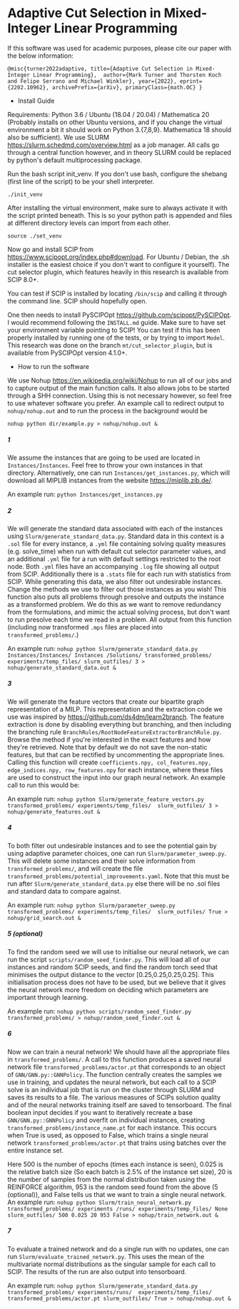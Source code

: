 # Adaptive Cut Selection in Mixed-Integer Linear Programming

If this software was used for academic purposes, please cite our paper with the below information:

`@misc{turner2022adaptive,
      title={Adaptive Cut Selection in Mixed-Integer Linear Programming}, 
      author={Mark Turner and Thorsten Koch and Felipe Serrano and Michael Winkler},
      year={2022},
      eprint={2202.10962},
      archivePrefix={arXiv},
      primaryClass={math.OC}
}`

- Install Guide

Requirements: Python 3.6 / Ubuntu (18.04 / 20.04) / Mathematica 20 (Probably installs on other Ubuntu versions, and if
you change the virtual environment a bit it should work on Python 3.{7,8,9}. Mathematica 18 should also be sufficient). 
We use SLURM <https://slurm.schedmd.com/overview.html> as a job manager. All calls go through a central function 
however, and in theory SLURM could be replaced by python's default multiprocessing package. 

Run the bash script init_venv. If you don't use bash, configure the shebang (first line of the script) to be your 
shell interpreter. 

`./init_venv`

After installing the virtual environment, make sure to always activate it with the script printed beneath. This is so
your python path is appended and files at different directory levels can import from each other.

`source ./set_venv`

Now go and install SCIP from <https://www.scipopt.org/index.php#download>. For Ubuntu / Debian, the .sh installer is 
the easiest choice if you don't want to configure it yourself). The cut selector plugin, which features heavily in 
this research is available from SCIP 8.0+.

You can test if SCIP is installed by locating `/bin/scip` and calling it through the command line. SCIP should 
hopefully open.

One then needs to install PySCIPOpt <https://github.com/scipopt/PySCIPOpt>. I would recommend following the 
`INSTALL.md` guide. Make sure to have set your environment variable pointing to SCIP! You can test if this has been
properly installed by running one of the tests, or by trying to import `Model`. This research was done on the branch
`mt/cut_selector_plugin`, but is available from PySCIPOpt version 4.1.0+.

- How to run the software

We use Nohup <https://en.wikipedia.org/wiki/Nohup> to run all of our jobs and to capture output of the main function
calls. It also allows jobs to be started through a SHH connection. Using this is not necessary however, so feel free 
to use whatever software you prefer. An example call to redirect output to `nohup/nohup.out` and to run the process in
the background would be

`nohup python dir/example.py > nohup/nohup.out &`

##### 1
We assume the instances that are going to be used are located in `Instances/Instances`. Feel free to throw your
own instances in that directory. Alternatively, one can run `Instances/get_instances.py`, which will download 
all MIPLIB instances from the website <https://miplib.zib.de/>.

An example run: `python Instances/get_instances.py`

##### 2

We will generate the standard data associated with each of the instances using
`Slurm/generate_standard_data.py`. Standard data in this context is 
a `.sol` file for every instance, a `.yml` file containing solving quality measures (e.g. solve_time) when run with 
default cut selector parameter values, and an additional `.yml` file for a run with default settings restricted to the 
root node. Both `.yml` files have an accompanying `.log` file showing all output from SCIP. 
Additionally there is a `.stats` file for each run with statistics from SCIP. While generating this data,
we also filter out undesirable instances. Change the methods we use to filter out those instances as you wish! 
This function also puts all problems through presolve and outputs the instance as a transformed problem. We do this
as we want to remove redundancy from the formulations, and mimic the actual solving process, but don't want
to run presolve each time we read in a problem. All output from this function (including now transformed `.mps` files
are placed into `transformed_problems/`.)

An example run: `nohup python Slurm/generate_standard_data.py Instances/Instances/ Instances
/Solutions/ transformed_problems/ experiments/temp_files/ slurm_outfiles/ 3 > nohup/generate_standard_data.out &`

##### 3

We will generate the feature vectors that create our bipartite graph representation of a MILP. 
This representation and the extraction code we use was inspired by <https://github.com/ds4dm/learn2branch>.
The feature extraction is done by disabling everything but branching, and then including the branching rule
`BranchRules/RootNodeFeatureExtractorBranchRule.py`. Browse the method if you're interested in the exact features and
how they're retrieved. Note that by default we do not save the non-static features, but that can be rectified by
uncommenting the appropriate lines.
Calling this function will create `coefficients.npy, col_features.npy, edge_indices.npy, row_features.npy` for each
instance, where these files are used to construct the input into our graph neural network. 
An example call to run this would be:

An example run: `nohup python Slurm/generate_feature_vectors.py transformed_problems/ experiments/temp_files/ 
slurm_outfiles/ 3 > nohup/generate_features.out &`

##### 4

To both filter out undesirable instances and to see the potential gain by using adaptive parameter choices,
one can run `Slurm/parameter_sweep.py`. This will delete some instances and their solve information from
`transformed_problems/`, and will create
the file `transformed_problems/potential_improvements.yaml`. Note that this must be run after 
`Slurm/generate_standard_data.py` else there will be no .sol files and standard data to compare against. 

An example run: `nohup python Slurm/parameter_sweep.py transformed_problems/ experiments/temp_files/ 
slurm_outfiles/ True > nohup/grid_search.out &`

##### 5 (optional)

To find the random seed we will use to initialise our neural network, we can run the script
`scripts/random_seed_finder.py`. This will load all of our instances and random SCIP seeds,
and find the random torch seed that minimises the output distance to the vector [0.25,0.25,0.25,0.25].
This initialisation process does not have to be used, but we believe that it gives the neural network more freedom
on deciding which parameters are important through learning.

An example run: `nohup python scripts/random_seed_finder.py transformed_problems/ > nohup/random_seed_finder.out &`

##### 6

Now we can train a neural network! We should have all the appropriate files in `transformed_problems/`. 
A call to this function produces a saved neural network file `transformed_problems/actor.pt` that corresponds to an 
object of `GNN/GNN.py::GNNPolicy`. The function centrally creates the samples we use in training, and updates 
the neural network, but each call to a SCIP solve is an individual job that is run on the cluster through SLURM and 
saves its results to a file. The various measures of SCIPs solution quality and of the neural networks training 
itself are saved to tensorboard. The final boolean input decides if you want to iteratively recreate a base 
`GNN/GNN.py::GNNPolicy` and overfit on individual instances, creating `transformed_problems/instance_name.pt` for
each instance. This occurs when True is used, as opposed to False, which trains a single neural network
`transformed_problems/actor.pt` that trains using batches over the entire instance set.

Here 500 is the number of epochs (times each instance is seen), 0.025 is the relative batch size
(So each batch is 2.5% of the instance set size), 20 is the number of samples from the normal distribution taken
using the REINFORCE algorithm, 953 is the random seed found from  the above (5 (optional)), and False tells us
that we want to train a single neural network. 
An example run: `nohup python Slurm/train_neural_network.py transformed_problems/ experiments
/runs/ experiments/temp_files/ None slurm_outfiles/ 500 0.025 20 953 False > nohup/train_network.out &`

##### 7

To evaluate a trained network and do a single run with no updates, one can run 
`Slurm/evaluate_trained_network.py`. This uses the mean of the multivariate normal distributions as the singular sample
for each call to SCIP. The results of the run are also output into tensorboard. 

An example run: `nohup python Slurm/generate_standard_data.py transformed_problems/ experiments/runs/ 
experiments/temp_files/ transformed_problems/actor.pt slurm_outfiles/ True > nohup/nohup.out &`


